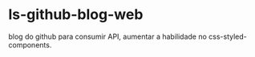 # ls-github-blog-web
blog do github para consumir API, aumentar a habilidade no css-styled-components. 
